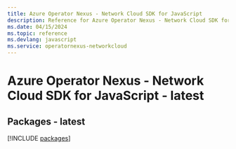 ```yaml
---
title: Azure Operator Nexus - Network Cloud SDK for JavaScript
description: Reference for Azure Operator Nexus - Network Cloud SDK for JavaScript
ms.date: 04/15/2024
ms.topic: reference
ms.devlang: javascript
ms.service: operatornexus-networkcloud
---
```

# Azure Operator Nexus - Network Cloud SDK for JavaScript - latest
## Packages - latest
[!INCLUDE [packages](operator-nexus---network-cloud-index.md)]